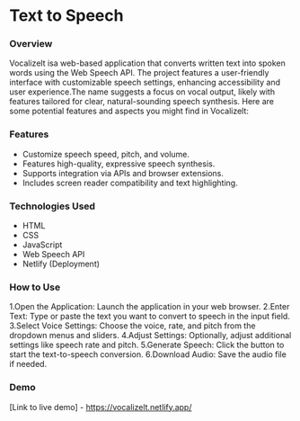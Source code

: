 # Text to Speech 
### Overview
Vocalizelt isa web-based application that converts written text into spoken words using the Web Speech API. The project features a user-friendly interface with customizable speech settings, enhancing accessibility and user experience.The name suggests a focus on vocal output, likely with features tailored for clear, natural-sounding speech synthesis. Here are some potential features and aspects you might find in Vocalizelt:

### Features
- Customize speech speed, pitch, and volume.
- Features high-quality, expressive speech synthesis.
- Supports integration via APIs and browser extensions.
- Includes screen reader compatibility and text highlighting.

### Technologies Used

- HTML
- CSS
- JavaScript
- Web Speech API
- Netlify (Deployment)
### How to Use

1.Open the Application: Launch the application in your web browser.
2.Enter Text: Type or paste the text you want to convert to speech in the input field.
3.Select Voice Settings: Choose the voice, rate, and pitch from the dropdown menus and sliders.
4.Adjust Settings: Optionally, adjust additional settings like speech rate and pitch.
5.Generate Speech: Click the button to start the text-to-speech conversion.
6.Download Audio: Save the audio file if needed.




### Demo

[Link to live demo] - https://vocalizelt.netlify.app/
